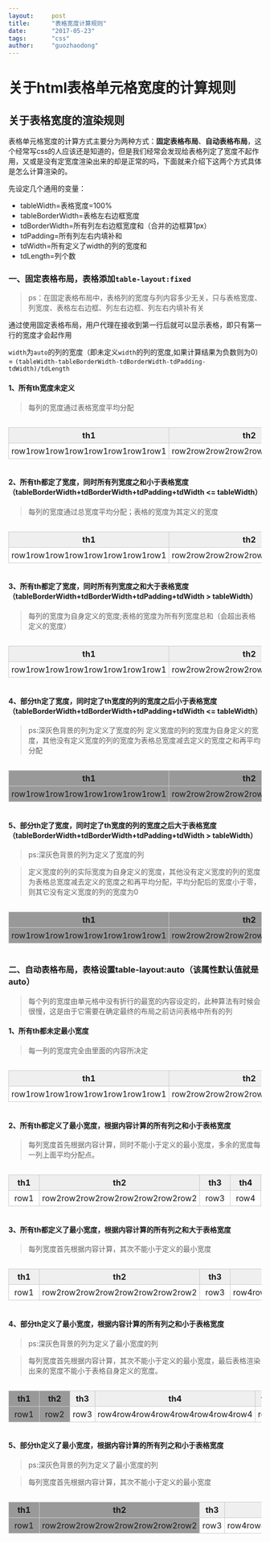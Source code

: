```yaml
---
layout:     post
title:      "表格宽度计算规则"
date:       "2017-05-23"
tags:       "css"
author:     "guozhaodong"
---
```


<style>
    .table-wrap{width:100%;overflow:auto;}
    .table-wrap .tb-fixed{table-layout:fixed;}
    .table-wrap table{width:100%;border-collapse:collapse;}
    .table-wrap th,.table-wrap td{line-height:18px;padding:6px 5px;border:1px solid #ccc;text-align:center;overflow:hidden;text-overflow:ellipsis;white-space:nowrap;}
    .table-wrap th{background:#efefef;}
    .table-wrap td{background:#fff;}
    /*demo2*/
    .tb-demo2 .col1{width:50px;}
    .tb-demo2 .col2{width:50px;}
    .tb-demo2 .col3{width:50px;}
    .tb-demo2 .col4{width:50px;}
    .tb-demo2 .col5{width:50px;}
    .tb-demo2 .col6{width:50px;}
    .tb-demo2 .col7{width:50px;}
    .tb-demo2 .col8{width:50px;}
    .tb-demo2 .col9{width:50px;}
    .tb-demo2 .col10{width:50px;}
    /*demo3*/
    .tb-demo3 .col1{width:150px;}
    .tb-demo3 .col2{width:150px;}
    .tb-demo3 .col3{width:150px;}
    .tb-demo3 .col4{width:150px;}
    .tb-demo3 .col5{width:150px;}
    .tb-demo3 .col6{width:150px;}
    .tb-demo3 .col7{width:150px;}
    .tb-demo3 .col8{width:110px;}
    .tb-demo3 .col9{width:110px;}
    .tb-demo3 .col10{width:120px;}
    /*demo4*/
    .tb-demo4 .col1{width:150px;background:#999;}
    .tb-demo4 .col2{width:150px;background:#999;}
    .tb-demo4 .col3{width:150px;background:#999;}
    .tb-demo4 .col4{width:150px;background:#999;}
    /*demo5*/
    .tb-demo5 .col1{width:150px;background:#999;}
    .tb-demo5 .col2{width:150px;background:#999;}
    .tb-demo5 .col3{width:150px;background:#999;}
    .tb-demo5 .col4{width:150px;background:#999;}
    .tb-demo5 .col5{width:150px;background:#999;}
    .tb-demo5 .col6{width:150px;background:#999;}
    .tb-demo5 .col7{width:250px;background:#999;}

    /*demo7*/
    .tb-demo7 .col1{min-width:50px;}
    .tb-demo7 .col2{min-width:50px;}
    .tb-demo7 .col3{min-width:50px;}
    .tb-demo7 .col4{min-width:50px;}
    .tb-demo7 .col5{min-width:50px;}
    .tb-demo7 .col6{min-width:50px;}
    .tb-demo7 .col7{min-width:50px;}
    .tb-demo7 .col8{min-width:50px;}
    .tb-demo7 .col9{min-width:50px;}
    .tb-demo7 .col10{min-width:50px;}

    /*demo8*/
    .tb-demo8 .col1{min-width:50px;}
    .tb-demo8 .col2{min-width:50px;}
    .tb-demo8 .col3{min-width:50px;}
    .tb-demo8 .col4{min-width:50px;}
    .tb-demo8 .col5{min-width:50px;}
    .tb-demo8 .col6{min-width:50px;}
    .tb-demo8 .col7{min-width:50px;}
    .tb-demo8 .col8{min-width:50px;}
    .tb-demo8 .col9{min-width:50px;}
    .tb-demo8 .col10{min-width:50px;}

    /*demo9*/
    .tb-demo9 .col1{min-width:50px;background:#999;}
    .tb-demo9 .col2{min-width:50px;background:#999;}
    .tb-demo9 .col7{min-width:50px;background:#999;}
    .tb-demo9 .col8{min-width:50px;background:#999;}
    .tb-demo9 .col10{min-width:50px;background:#999;}

    /*demo10*/
    .tb-demo10 .col1{min-width:50px;background:#999;}
    .tb-demo10 .col2{min-width:50px;background:#999;}
    .tb-demo10 .col7{min-width:50px;background:#999;}
    .tb-demo10 .col8{min-width:50px;background:#999;}
    .tb-demo10 .col10{min-width:50px;background:#999;}
</style>

# 关于html表格单元格宽度的计算规则

## 关于表格宽度的渲染规则

表格单元格宽度的计算方式主要分为两种方式：**固定表格布局**、**自动表格布局**，这个经常写css的人应该还是知道的，但是我们经常会发现给表格列定了宽度不起作用，又或是没有定宽度渲染出来的却是正常的吗，下面就来介绍下这两个方式具体是怎么计算渲染的。

先设定几个通用的变量：

- tableWidth=表格宽度=100%
- tableBorderWidth=表格左右边框宽度
- tdBorderWidth=所有列左右边框宽度和（合并的边框算1px）
- tdPadding=所有列左右内填补和
- tdWidth=所有定义了width的列的宽度和
- tdLength=列个数

### 一、固定表格布局，表格添加`table-layout:fixed`

> ps：在固定表格布局中，表格列的宽度与列内容多少无关，只与表格宽度、列宽度、表格左右边框、列左右边框、列左右内填补有关

通过使用固定表格布局，用户代理在接收到第一行后就可以显示表格，即只有第一行的宽度才会起作用

`width`为`auto`的列的宽度（即未定义`width`的列的宽度,如果计算结果为负数则为0）= `(tableWidth-tableBorderWidth-tdBorderWidth-tdPadding-tdWidth)/tdLength`

#### 1、所有th宽度未定义

>  每列的宽度通过表格宽度平均分配

<div class="table-wrap">
<table class="tb tb-demo1 tb-fixed">
<thead>
<tr><th class="col1">th1</th><th class="col2">th2</th><th class="col3">th3</th><th class="col4">th4</th><th class="col5">th5</th><th class="col6">th6</th><th class="col7">th7</th><th class="col8">th8</th><th class="col9">th9</th><th class="col10">th10</th></tr>
</thead>
<tbody>
<tr>
<td class="col1">row1row1row1row1row1row1row1row1</td>
<td class="col2">row2row2row2row2row2row2row2row2</td>
<td class="col3">row3</td>
<td class="col4">row4row4row4row4row4row4row4row4</td>
<td class="col5">row5row5row5row5row5row5row5row5</td>
<td class="col6">row6</td>
<td class="col7">row7row7row7row7row7row7row7row7</td>
<td class="col8">row8row8row8row8row8row8row8row8</td>
<td class="col9">row9row9row9row9row9row9row9row9</td>
<td class="col10">row10row10row10row10row10row10row10</td>
</tr>
</tbody>
</table>
</div>

#### 2、所有th都定了宽度，同时所有列宽度之和小于表格宽度（tableBorderWidth+tdBorderWidth+tdPadding+tdWidth <= tableWidth）

> 每列的宽度通过总宽度平均分配；表格的宽度为其定义的宽度

<div class="table-wrap">
<table class="tb tb-demo2 tb-fixed">
<thead>
<tr><th class="col1">th1</th><th class="col2">th2</th><th class="col3">th3</th><th class="col4">th4</th><th class="col5">th5</th><th class="col6">th6</th><th class="col7">th7</th><th class="col8">th8</th><th class="col9">th9</th><th class="col10">th10</th></tr>
</thead>
<tbody>
<tr>
<td class="col1">row1row1row1row1row1row1row1row1</td>
<td class="col2">row2row2row2row2row2row2row2row2</td>
<td class="col3">row3</td>
<td class="col4">row4row4row4row4row4row4row4row4</td>
<td class="col5">row5row5row5row5row5row5row5row5</td>
<td class="col6">row6</td>
<td class="col7">row7row7row7row7row7row7row7row7</td>
<td class="col8">row8row8row8row8row8row8row8row8</td>
<td class="col9">row9row9row9row9row9row9row9row9</td>
<td class="col10">row10row10row10row10row10row10row10</td>
</tr>
</tbody>
</table>
</div>

#### 3、所有th都定了宽度，同时所有列宽度之和大于表格宽度（tableBorderWidth+tdBorderWidth+tdPadding+tdWidth > tableWidth）

> 每列的宽度为自身定义的宽度;表格的宽度为所有列宽度总和（会超出表格定义的宽度）
<div class="table-wrap">
<table class="tb tb-demo3 tb-fixed">
<thead>
<tr><th class="col1">th1</th><th class="col2">th2</th><th class="col3">th3</th><th class="col4">th4</th><th class="col5">th5</th><th class="col6">th6</th><th class="col7">th7</th><th class="col8">th8</th><th class="col9">th9</th><th class="col10">th10</th></tr>
</thead>
<tbody>
<tr>
<td class="col1">row1row1row1row1row1row1row1row1</td>
<td class="col2">row2row2row2row2row2row2row2row2</td>
<td class="col3">row3</td>
<td class="col4">row4row4row4row4row4row4row4row4</td>
<td class="col5">row5row5row5row5row5row5row5row5</td>
<td class="col6">row6</td>
<td class="col7">row7row7row7row7row7row7row7row7</td>
<td class="col8">row8row8row8row8row8row8row8row8</td>
<td class="col9">row9row9row9row9row9row9row9row9</td>
<td class="col10">row10row10row10row10row10row10row10</td>
</tr>
</tbody>
</table>
</div>

#### 4、部分th定了宽度，同时定了th宽度的列的宽度之后小于表格宽度（tableBorderWidth+tdBorderWidth+tdPadding+tdWidth <= tableWidth）

> ps:深灰色背景的列为定义了宽度的列
> 定义宽度的列的宽度为自身定义的宽度，其他没有定义宽度的列的宽度为表格总宽度减去定义的宽度之和再平均分配

<div class="table-wrap">
<table class="tb tb-demo4 tb-fixed">
<thead>
<tr><th class="col1">th1</th><th class="col2">th2</th><th class="col3">th3</th><th class="col4">th4</th><th class="col5">th5</th><th class="col6">th6</th><th class="col7">th7</th><th class="col8">th8</th><th class="col9">th9</th><th class="col10">th10</th></tr>
</thead>
<tbody>
<tr>
<td class="col1">row1row1row1row1row1row1row1row1</td>
<td class="col2">row2row2row2row2row2row2row2row2</td>
<td class="col3">row3</td>
<td class="col4">row4row4row4row4row4row4row4row4</td>
<td class="col5">row5row5row5row5row5row5row5row5</td>
<td class="col6">row6</td>
<td class="col7">row7row7row7row7row7row7row7row7</td>
<td class="col8">row8row8row8row8row8row8row8row8</td>
<td class="col9">row9row9row9row9row9row9row9row9</td>
<td class="col10">row10row10row10row10row10row10row10</td>
</tr>
</tbody>
</table>
</div>

#### 5、部分th定了宽度，同时定了th宽度的列的宽度之后大于表格宽度（tableBorderWidth+tdBorderWidth+tdPadding+tdWidth > tableWidth）
> ps:深灰色背景的列为定义了宽度的列

> 定义宽度的列的实际宽度为自身定义的宽度，其他没有定义宽度的列的宽度为表格总宽度减去定义的宽度之和再平均分配，平均分配后的宽度小于零，则其它没有定义宽度的列的宽度为0

<div class="table-wrap">
<table class="tb tb-demo5 tb-fixed">
<thead>
<tr><th class="col1">th1</th><th class="col2">th2</th><th class="col3">th3</th><th class="col4">th4</th><th class="col5">th5</th><th class="col6">th6</th><th class="col7">th7</th><th class="col8">th8</th><th class="col9">th9</th><th class="col10">th10</th></tr>
</thead>
<tbody>
<tr>
<td class="col1">row1row1row1row1row1row1row1row1</td>
<td class="col2">row2row2row2row2row2row2row2row2</td>
<td class="col3">row3</td>
<td class="col4">row4row4row4row4row4row4row4row4</td>
<td class="col5">row5row5row5row5row5row5row5row5</td>
<td class="col6">row6</td>
<td class="col7">row7row7row7row7row7row7row7row7</td>
<td class="col8">row8row8row8row8row8row8row8row8</td>
<td class="col9">row9row9row9row9row9row9row9row9</td>
<td class="col10">row10row10row10row10row10row10row10</td>
</tr>
</tbody>
</table>
</div>

### 二、自动表格布局，表格设置table-layout:auto（该属性默认值就是auto）

> 每个列的宽度由单元格中没有折行的最宽的内容设定的，此种算法有时候会很慢，这是由于它需要在确定最终的布局之前访问表格中所有的列

#### 1、所有th都未定最小宽度

> 每一列的宽度完全由里面的内容所决定

<div class="table-wrap">
<table class="tb tb-demo6">
<thead>
<tr><th class="col1">th1</th><th class="col2">th2</th><th class="col3">th3</th><th class="col4">th4</th><th class="col5">th5</th><th class="col6">th6</th><th class="col7">th7</th><th class="col8">th8</th><th class="col9">th9</th><th class="col10">th10</th></tr>
</thead>
<tbody>
<tr>
<td class="col1">row1row1row1row1row1row1row1row1</td>
<td class="col2">row2row2row2row2row2row2row2row2</td>
<td class="col3">row3</td>
<td class="col4">row4row4row4row4row4row4row4row4</td>
<td class="col5">row5row5row5row5row5row5row5row5</td>
<td class="col6">row6</td>
<td class="col7">row7row7row7row7row7row7row7row7</td>
<td class="col8">row8row8row8row8row8row8row8row8</td>
<td class="col9">row9row9row9row9row9row9row9row9</td>
<td class="col10">row10row10row10row10row10row10row10</td>
</tr>
</tbody>
</table>
</div>

#### 2、所有th都定义了最小宽度，根据内容计算的所有列之和小于表格宽度

> 每列宽度首先根据内容计算，同时不能小于定义的最小宽度，多余的宽度每一列上面平均分配点。

<div class="table-wrap">
<table class="tb tb-demo7">
<thead>
<tr><th class="col1">th1</th><th class="col2">th2</th><th class="col3">th3</th><th class="col4">th4</th><th class="col5">th5</th><th class="col6">th6</th><th class="col7">th7</th><th class="col8">th8</th><th class="col9">th9</th><th class="col10">th10</th></tr>
</thead>
<tbody>
<tr>
<td class="col1">row1</td>
<td class="col2">row2row2row2row2row2row2row2row2</td>
<td class="col3">row3</td>
<td class="col4">row4</td>
<td class="col5">row5</td>
<td class="col6">row6</td>
<td class="col7">row7</td>
<td class="col8">row8</td>
<td class="col9">row9</td>
<td class="col10">row10</td>
</tr>
</tbody>
</table>
</div>

#### 3、所有th都定义了最小宽度，根据内容计算的所有列之和大于表格宽度

> 每列宽度首先根据内容计算，其次不能小于定义的最小宽度

<div class="table-wrap">
<table class="tb tb-demo8">
<thead>
<tr><th class="col1">th1</th><th class="col2">th2</th><th class="col3">th3</th><th class="col4">th4</th><th class="col5">th5</th><th class="col6">th6</th><th class="col7">th7</th><th class="col8">th8</th><th class="col9">th9</th><th class="col10">th10</th></tr>
</thead>
<tbody>
<tr>
<td class="col1">row1</td>
<td class="col2">row2row2row2row2row2row2row2row2</td>
<td class="col3">row3</td>
<td class="col4">row4row4row4row4row4row4row4row4</td>
<td class="col5">row5</td>
<td class="col6">row6row6row6row6row6row6row6row6</td>
<td class="col7">row7</td>
<td class="col8">row6row6row6row6row6row6row6row6</td>
<td class="col9">row9</td>
<td class="col10">row10row10row10row10row10row10row10</td>
</tr>
</tbody>
</table>
</div>

#### 4、部分th定义了最小宽度，根据内容计算的所有列之和小于表格宽度

> ps:深灰色背景的列为定义了最小宽度的列

> 每列宽度首先根据内容计算，其次不能小于定义的最小宽度，最后表格渲染出来的宽度不能小于表格自身定义的宽度。

<div class="table-wrap">
<table class="tb tb-demo9">
<thead>
<tr><th class="col1">th1</th><th class="col2">th2</th><th class="col3">th3</th><th class="col4">th4</th><th class="col5">th5</th><th class="col6">th6</th><th class="col7">th7</th><th class="col8">th8</th><th class="col9">th9</th><th class="col10">th10</th></tr>
</thead>
<tbody>
<tr>
<td class="col1">row1</td>
<td class="col2">row2</td>
<td class="col3">row3</td>
<td class="col4">row4row4row4row4row4row4row4row4</td>
<td class="col5">row5</td>
<td class="col6">row6</td>
<td class="col7">row7</td>
<td class="col8">row6</td>
<td class="col9">row9</td>
<td class="col10">row10</td>
</tr>
</tbody>
</table>
</div>

#### 5、部分th定义了最小宽度，根据内容计算的所有列之和小于表格宽度

> ps:深灰色背景的列为定义了最小宽度的列

> 每列宽度首先根据内容计算，其次不能小于定义的最小宽度

<div class="table-wrap">
<table class="tb tb-demo10">
<thead>
<tr><th class="col1">th1</th><th class="col2">th2</th><th class="col3">th3</th><th class="col4">th4</th><th class="col5">th5</th><th class="col6">th6</th><th class="col7">th7</th><th class="col8">th8</th><th class="col9">th9</th><th class="col10">th10</th></tr>
</thead>
<tbody>
<tr>
<td class="col1">row1</td>
<td class="col2">row2row2row2row2row2row2row2row2</td>
<td class="col3">row3</td>
<td class="col4">row4row4row4row4row4row4row4row4</td>
<td class="col5">row5</td>
<td class="col6">row6row6row6row6row6row6row6row6</td>
<td class="col7">row7</td>
<td class="col8">row6row6row6row6row6row6row6row6</td>
<td class="col9">row9</td>
<td class="col10">row10row10row10row10row10row10row10</td>
</tr>
</tbody>
</table>
</div>